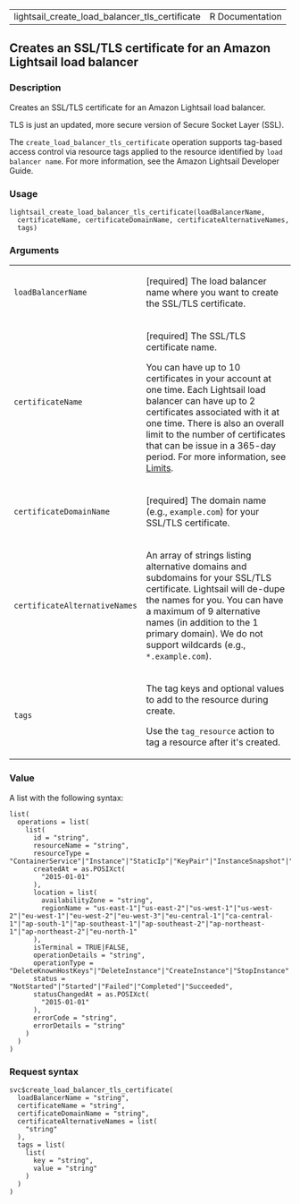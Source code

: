 <table style="width: 100%;">
<tbody>
<tr class="odd">
<td>lightsail_create_load_balancer_tls_certificate</td>
<td style="text-align: right;">R Documentation</td>
</tr>
</tbody>
</table>

## Creates an SSL/TLS certificate for an Amazon Lightsail load balancer

### Description

Creates an SSL/TLS certificate for an Amazon Lightsail load balancer.

TLS is just an updated, more secure version of Secure Socket Layer
(SSL).

The `create_load_balancer_tls_certificate` operation supports tag-based
access control via resource tags applied to the resource identified by
`⁠load balancer name⁠`. For more information, see the Amazon Lightsail
Developer Guide.

### Usage

    lightsail_create_load_balancer_tls_certificate(loadBalancerName,
      certificateName, certificateDomainName, certificateAlternativeNames,
      tags)

### Arguments

<table>
<colgroup>
<col style="width: 35%" />
<col style="width: 65%" />
</colgroup>
<tbody>
<tr class="odd">
<td><code
id="lightsail_create_load_balancer_tls_certificate_:_loadBalancerName">loadBalancerName</code></td>
<td><p>[required] The load balancer name where you want to create the
SSL/TLS certificate.</p></td>
</tr>
<tr class="even">
<td><code
id="lightsail_create_load_balancer_tls_certificate_:_certificateName">certificateName</code></td>
<td><p>[required] The SSL/TLS certificate name.</p>
<p>You can have up to 10 certificates in your account at one time. Each
Lightsail load balancer can have up to 2 certificates associated with it
at one time. There is also an overall limit to the number of
certificates that can be issue in a 365-day period. For more
information, see <a
href="https://docs.aws.amazon.com/acm/latest/userguide/acm-limits.html">Limits</a>.</p></td>
</tr>
<tr class="odd">
<td><code
id="lightsail_create_load_balancer_tls_certificate_:_certificateDomainName">certificateDomainName</code></td>
<td><p>[required] The domain name (e.g., <code>example.com</code>) for
your SSL/TLS certificate.</p></td>
</tr>
<tr class="even">
<td><code
id="lightsail_create_load_balancer_tls_certificate_:_certificateAlternativeNames">certificateAlternativeNames</code></td>
<td><p>An array of strings listing alternative domains and subdomains
for your SSL/TLS certificate. Lightsail will de-dupe the names for you.
You can have a maximum of 9 alternative names (in addition to the 1
primary domain). We do not support wildcards (e.g., <code
style="white-space: pre;">⁠*.example.com⁠</code>).</p></td>
</tr>
<tr class="odd">
<td><code
id="lightsail_create_load_balancer_tls_certificate_:_tags">tags</code></td>
<td><p>The tag keys and optional values to add to the resource during
create.</p>
<p>Use the <code>tag_resource</code> action to tag a resource after it's
created.</p></td>
</tr>
</tbody>
</table>

### Value

A list with the following syntax:

    list(
      operations = list(
        list(
          id = "string",
          resourceName = "string",
          resourceType = "ContainerService"|"Instance"|"StaticIp"|"KeyPair"|"InstanceSnapshot"|"Domain"|"PeeredVpc"|"LoadBalancer"|"LoadBalancerTlsCertificate"|"Disk"|"DiskSnapshot"|"RelationalDatabase"|"RelationalDatabaseSnapshot"|"ExportSnapshotRecord"|"CloudFormationStackRecord"|"Alarm"|"ContactMethod"|"Distribution"|"Certificate"|"Bucket",
          createdAt = as.POSIXct(
            "2015-01-01"
          ),
          location = list(
            availabilityZone = "string",
            regionName = "us-east-1"|"us-east-2"|"us-west-1"|"us-west-2"|"eu-west-1"|"eu-west-2"|"eu-west-3"|"eu-central-1"|"ca-central-1"|"ap-south-1"|"ap-southeast-1"|"ap-southeast-2"|"ap-northeast-1"|"ap-northeast-2"|"eu-north-1"
          ),
          isTerminal = TRUE|FALSE,
          operationDetails = "string",
          operationType = "DeleteKnownHostKeys"|"DeleteInstance"|"CreateInstance"|"StopInstance"|"StartInstance"|"RebootInstance"|"OpenInstancePublicPorts"|"PutInstancePublicPorts"|"CloseInstancePublicPorts"|"AllocateStaticIp"|"ReleaseStaticIp"|"AttachStaticIp"|"DetachStaticIp"|"UpdateDomainEntry"|"DeleteDomainEntry"|"CreateDomain"|"DeleteDomain"|"CreateInstanceSnapshot"|"DeleteInstanceSnapshot"|"CreateInstancesFromSnapshot"|"CreateLoadBalancer"|"DeleteLoadBalancer"|"AttachInstancesToLoadBalancer"|"DetachInstancesFromLoadBalancer"|"UpdateLoadBalancerAttribute"|"CreateLoadBalancerTlsCertificate"|"DeleteLoadBalancerTlsCertificate"|"AttachLoadBalancerTlsCertificate"|"CreateDisk"|"DeleteDisk"|"AttachDisk"|"DetachDisk"|"CreateDiskSnapshot"|"DeleteDiskSnapshot"|"CreateDiskFromSnapshot"|"CreateRelationalDatabase"|"UpdateRelationalDatabase"|"DeleteRelationalDatabase"|"CreateRelationalDatabaseFromSnapshot"|"CreateRelationalDatabaseSnapshot"|"DeleteRelationalDatabaseSnapshot"|"UpdateRelationalDatabaseParameters"|"StartRelationalDatabase"|"RebootRelationalDatabase"|"StopRelationalDatabase"|"EnableAddOn"|"DisableAddOn"|"PutAlarm"|"GetAlarms"|"DeleteAlarm"|"TestAlarm"|"CreateContactMethod"|"GetContactMethods"|"SendContactMethodVerification"|"DeleteContactMethod"|"CreateDistribution"|"UpdateDistribution"|"DeleteDistribution"|"ResetDistributionCache"|"AttachCertificateToDistribution"|"DetachCertificateFromDistribution"|"UpdateDistributionBundle"|"SetIpAddressType"|"CreateCertificate"|"DeleteCertificate"|"CreateContainerService"|"UpdateContainerService"|"DeleteContainerService"|"CreateContainerServiceDeployment"|"CreateContainerServiceRegistryLogin"|"RegisterContainerImage"|"DeleteContainerImage"|"CreateBucket"|"DeleteBucket"|"CreateBucketAccessKey"|"DeleteBucketAccessKey"|"UpdateBucketBundle"|"UpdateBucket"|"SetResourceAccessForBucket"|"UpdateInstanceMetadataOptions"|"StartGUISession"|"StopGUISession",
          status = "NotStarted"|"Started"|"Failed"|"Completed"|"Succeeded",
          statusChangedAt = as.POSIXct(
            "2015-01-01"
          ),
          errorCode = "string",
          errorDetails = "string"
        )
      )
    )

### Request syntax

    svc$create_load_balancer_tls_certificate(
      loadBalancerName = "string",
      certificateName = "string",
      certificateDomainName = "string",
      certificateAlternativeNames = list(
        "string"
      ),
      tags = list(
        list(
          key = "string",
          value = "string"
        )
      )
    )
